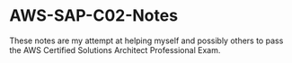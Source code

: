 # AWS-SAP-C02-Notes
These notes are my attempt at helping myself and possibly others to pass the AWS Certified Solutions Architect Professional Exam.
